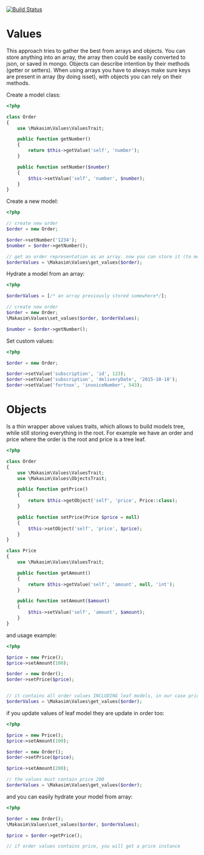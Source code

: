 [![Build Status](https://travis-ci.org/makasim/ValuesORM.png?branch=master)](https://travis-ci.org/makasim/ValuesORM)

# Values

This approach tries to gather the best from arrays and objects.
You can store anything into an array, the array then could be easily converted to json, or saved in mongo.
Objects can describe intention by their methods (getter or setters).
When using arrays you have to always make sure keys are present in array (by doing isset), with objects you can rely on their methods.

Create a model class:

```php
<?php

class Order
{
    use \Makasim\Values\ValuesTrait;

    public function getNumber()
    {
        return $this->getValue('self', 'number');
    }

    public function setNumber($number)
    {
        $this->setValue('self', 'number', $number);
    }
}
```

Create a new model:

```php
<?php

// create new order
$order = new Order;

$order->setNumber('1234');
$number = $order->getNumber();

// get an order representation as an array. now you can store it (to mongo for example).
$orderValues = \Makasim\Values\get_values($order);
```

Hydrate a model from an array:

```php
<?php

$orderValues = [/* an array previously stored somewhere*/];

// create new order
$order = new Order;
\Makasim\Values\set_values($order, $orderValues);

$number = $order->getNumber();
```

Set custom values:

```php
<?php

$order = new Order;

$order->setValue('subscription', 'id', 123);
$order->setValue('subscription', 'deliveryDate', '2015-10-10');
$order->setValue('fortnox', 'invoiceNumber', 543);
```

# Objects

Is a thin wrapper above values traits, which allows to build models tree, while still storing everything in the root.
For example we have an order and price where the order is the root and price is a tree leaf.

```php
<?php

class Order
{
    use \Makasim\Values\ValuesTrait;
    use \Makasim\Values\ObjectsTrait;

    public function getPrice()
    {
        return $this->getObject('self', 'price', Price::class);
    }

    public function setPrice(Price $price = null)
    {
        $this->setObject('self', 'price', $price);
    }
}

class Price
{
    use \Makasim\Values\ValuesTrait;

    public function getAmount()
    {
        return $this->getValue('self', 'amount', null, 'int');
    }

    public function setAmount($amount)
    {
        $this->setValue('self', 'amount', $amount);
    }
}
```

and usage example:

```php
<?php

$price = new Price();
$price->setAmount(100);

$order = new Order();
$order->setPrice($price);


// it contains all order values INCLUDING leaf models, in our case price ones.
$orderValues = \Makasim\Values\get_values($order);
```

if you update values of leaf model they are update in order too:

```php
<?php

$price = new Price();
$price->setAmount(100);

$order = new Order();
$order->setPrice($price);

$price->setAmount(200);

// the values must contain price 200
$orderValues = \Makasim\Values\get_values($order);
```

and you can easily hydrate your model from array:

```php
<?php

$order = new Order();
\Makasim\Values\set_values($order, $orderValues);

$price = $order->getPrice();

// if order values contains price, you will get a price instance
```
